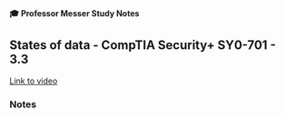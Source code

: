 #### 🎓 Professor Messer Study Notes

##  States of data - CompTIA Security+ SY0-701 - 3.3

[Link to video](https://youtu.be/71RQaYQ4QSw?si=e1fb3SGNslF42tQ8)

### Notes


